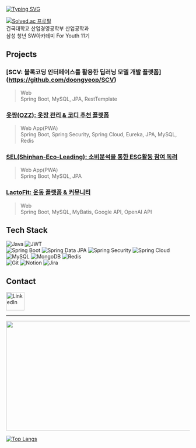 [![Typing SVG](https://readme-typing-svg.demolab.com?font=Knewave&size=31&pause=1000&color=109238&width=435&lines=DongYeop's+GitHub)](https://git.io/typing-svg)  
<!--
[![Hits](https://hits.seeyoufarm.com/api/count/incr/badge.svg?url=https%3A%2F%2Fgithub.com%2Fdoongyeop&count_bg=%23129038&title_bg=%23555555&icon=github.svg&icon_color=%23FFFFFF&title=%EB%B0%A9%EB%AC%B8%EC%9E%90&edge_flat=false)](https://hits.seeyoufarm.com)--> 
[![Solved.ac
프로필](http://mazassumnida.wtf/api/mini/generate_badge?boj=leedy977)](https://solved.ac/leedy977)  
건국대학교 산업경영공학부 산업공학과  
삼성 청년 SW아카데미 For Youth 11기  

## Projects 

### **[SCV: 블록코딩 인터페이스를 활용한 딥러닝 모델 개발 플랫폼] (https://github.com/doongyeop/SCV)**
> Web  
> Spring Boot, MySQL, JPA, RestTemplate  
### **[옷짱(OZZ): 옷장 관리 & 코디 추천 플랫폼](https://github.com/doongyeop/OZZ)**  
> Web App(PWA)  
> Spring Boot, Spring Security, Spring Cloud, Eureka, JPA, MySQL, Redis  
### **[SEL(Shinhan-Eco-Leading): 소비분석을 통한 ESG활동 참여 독려](https://github.com/doongyeop/SEL)**
> Web App(PWA)  
> Spring Boot, MySQL, JPA  
### **[LactoFit: 운동 플랫폼 & 커뮤니티](https://github.com/doongyeop/LactoFit)** 
> Web  
> Spring Boot, MySQL, MyBatis, Google API, OpenAI API  
## Tech Stack
![Java](https://img.shields.io/badge/Java-000000?style=ROUND&logo=openjdk&logoColor=white)
![JWT](https://img.shields.io/badge/JWT-000000?style=ROUND&logo=json-web-tokens&logoColor=white)  
![Spring Boot](https://img.shields.io/badge/Spring_Boot-6DB33F?style=ROUND&logo=spring-boot&logoColor=white)
![Spring Data JPA](https://img.shields.io/badge/Spring%20Data%20JPA-6DB33F?style=ROUND&logo=hibernate&logoColor=white)
![Spring Security](https://img.shields.io/badge/Spring%20Security-6DB33F?style=ROUND&logo=spring-security&logoColor=white)
![Spring Cloud](https://img.shields.io/badge/Spring%20Cloud-6DB33F?style=ROUND&logo=spring&logoColor=white)<br>
![MySQL](https://img.shields.io/badge/MySQL-4479A1?style=ROUND&logo=mysql&logoColor=white)
![MongoDB](https://img.shields.io/badge/MongoDB-47A248?style=ROUND&logo=mongodb&logoColor=white)
![Redis](https://img.shields.io/badge/Redis-DC382D?style=ROUND&logo=redis&logoColor=white)<br>
![Git](https://img.shields.io/badge/Git-F05032?style=ROUND&logo=git&logoColor=white) 
![Notion](https://img.shields.io/badge/Notion-000000?style=ROUND&logo=notion&logoColor=white)
![Jira](https://img.shields.io/badge/Jira-0052CC?style=ROUND&logo=jira&logoColor=white)<br>

## Contact  
<a href="https://www.linkedin.com/in/doongyeop/">
  <img src="https://upload.wikimedia.org/wikipedia/commons/c/ca/LinkedIn_logo_initials.png" alt="LinkedIn" width="50" height="50"> 
</a>  
 
<hr>
<a href="https://www.gitanimals.org/en_US?utm_medium=image&utm_source=doongyeop&utm_content=farm">
<img
  src="https://render.gitanimals.org/farms/doongyeop"
  width="600"
  height="300"
/>
</a>

[![Top Langs](https://github-readme-stats.vercel.app/api/top-langs/?username=doongyeop&hide=typescript,python,vue,ejs,dockerfile,shell&layout=donut)](https://github.com/doongyeop/github-readme-stats)
